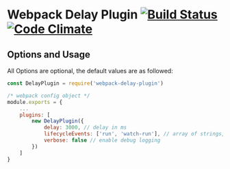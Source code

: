 # Webpack Delay Plugin [![Build Status][ci-img]][ci] [![Code Climate](https://codeclimate.com/github/MattDiMu/webpack-delay-plugin/badges/gpa.svg)](https://codeclimate.com/github/MattDiMu/webpack-delay-plugin)

[ci-img]:  https://travis-ci.org/MattDiMu/webpack-delay-plugin.svg
[ci]:      https://travis-ci.org/MattDiMu/webpack-delay-plugin


## Options and Usage
All Options are optional, the default values are as followed:
```js
const DelayPlugin = require('webpack-delay-plugin')

/* webpack config object */
module.exports = {
    ...
    plugins: [
        new DelayPlugin({
            delay: 3000, // delay in ms
            lifecycleEvents: ['run', 'watch-run'], // array of strings, which must match available webpack lifecycle events
            verbose: false // enable debug logging
        })
    ]
}
```
